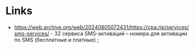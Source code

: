 # Links

- https://web.archive.org/web/20240805072431/https://cpa.rip/services/sms-services/ - 32 сервиса SMS-активаций – номера для активации по SMS (бесплатные и платные) ;